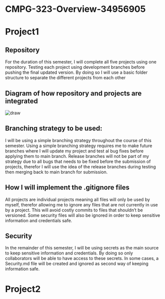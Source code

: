 # CMPG-323-Overview-34956905
# Project1
## Repository
For the duration of this semester, I will complete all five projects using one repository. Testing each project using development branches before pushing the final updated version. By doing so I will use a basic folder structure to separate the different projects from each other
## Diagram of how repository and projects are integrated
![draw](https://user-images.githubusercontent.com/90310650/185113396-8d545781-d114-4a35-82e9-3d210c3d046d.PNG)
## Branching strategy to be used:
I will be using a simple branching strategy throughout the course of this semester. Using a simple branching strategy requires me to make future branches where I will update my project and test al bug fixes before applying them to main branch. Release branches will not be part of my strategy due to all bugs that needs to be fixed before the submission of projects, therefor I will use the idea of the release branches during testing then merging back to main branch for submission.
## How I will implement the .gitignore files
All projects are individual projects meaning all files will only be used by myself, therefor allowing me to ignore any files that are not currently in use by a project. This will avoid costly commits to files that shouldn’t be versioned. Some security files will also be ignored in order to keep sensitive information and credentials safe.
## Security
In the remainder of this semester, I will be using secrets as the main source to keep sensitive information and credentials. By doing so only collaborators will be able to have access to these secrets. In some cases, a Security.md file will be created and ignored as second way of keeping information safe.
# Project2

